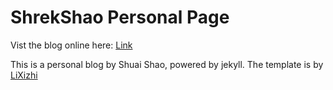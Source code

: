 # ShrekShao Personal Page

Vist the blog online here: [Link](https://shrekshao.github.io)

This is a personal blog by Shuai Shao, powered by jekyll. The template is by [LiXizhi](https://github.com/LiXizhi/lixizhi.github.io)



